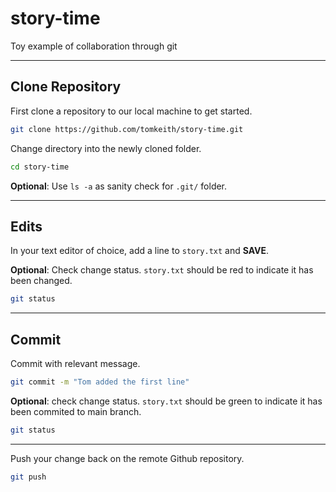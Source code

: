 # story-time
Toy example of collaboration through git

---
## Clone Repository

First clone a repository to our local machine to get started.
```bash
git clone https://github.com/tomkeith/story-time.git
```
Change directory into the newly cloned folder.

```bash
cd story-time
```
**Optional**: Use `ls -a` as sanity check for `.git/` folder.

---

## Edits

In your text editor of choice, add a line to `story.txt` and **SAVE**.

**Optional**: Check change status. `story.txt` should be red to indicate it has been changed.

```bash
git status
```

---

## Commit

Commit with relevant message.
```bash
git commit -m "Tom added the first line"
```

**Optional**: check change status. `story.txt` should be green to indicate it has been commited to main branch.

```bash
git status
```

---

Push your change back on the remote Github repository.

```bash
git push
```
